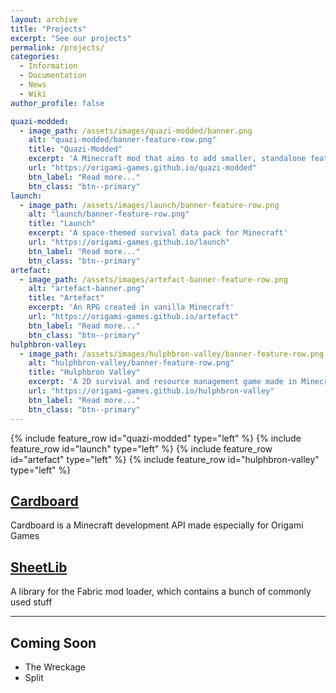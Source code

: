 ```yaml
---
layout: archive
title: "Projects"
excerpt: "See our projects"
permalink: /projects/
categories:
  - Information
  - Documentation
  - News
  - Wiki
author_profile: false

quazi-modded:
  - image_path: /assets/images/quazi-modded/banner.png
    alt: "quazi-modded/banner-feature-row.png"
    title: "Quazi-Modded"
    excerpt: 'A Minecraft mod that aims to add smaller, standalone features to survival mode'
    url: "https://origami-games.github.io/quazi-modded"
    btn_label: "Read more..."
    btn_class: "btn--primary"
launch:
  - image_path: /assets/images/launch/banner-feature-row.png
    alt: "launch/banner-feature-row.png"
    title: "Launch"
    excerpt: 'A space-themed survival data pack for Minecraft'
    url: "https://origami-games.github.io/launch"
    btn_label: "Read more..."
    btn_class: "btn--primary"
artefact:
  - image_path: /assets/images/artefact-banner-feature-row.png
    alt: "artefact-banner.png"
    title: "Artefact"
    excerpt: 'An RPG created in vanilla Minecraft'
    url: "https://origami-games.github.io/artefact"
    btn_label: "Read more..."
    btn_class: "btn--primary"
hulphbron-valley:
  - image_path: /assets/images/hulphbron-valley/banner-feature-row.png
    alt: "hulphbron-valley/banner-feature-row.png"
    title: "Hulphbron Valley"
    excerpt: 'A 2D survival and resource management game made in Minecraft'
    url: "https://origami-games.github.io/hulphbron-valley"
    btn_label: "Read more..."
    btn_class: "btn--primary"
---
```


{% include feature_row id="quazi-modded" type="left" %}
{% include feature_row id="launch" type="left" %}
{% include feature_row id="artefact" type="left" %}
{% include feature_row id="hulphbron-valley" type="left" %}

## [Cardboard](https://origami-games.github.io/cardboard)  
Cardboard is a Minecraft development API made especially for Origami Games
## [SheetLib](https://origami-games.github.io/SheetLib)  
A library for the Fabric mod loader, which contains a bunch of commonly used stuff

-----

## Coming Soon
- The Wreckage
- Split
